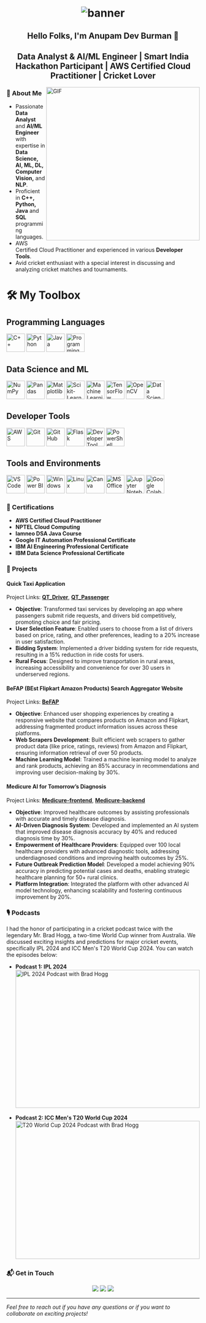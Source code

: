 <h1 align="center">
  <img src="https://github.com/AnupamDB/AnupamDB/assets/107240384/fb74c1ed-336f-456c-9a3f-2751dc73a461" alt="banner">
</h1>

<h2 align="center">Hello Folks, I'm Anupam Dev Burman 👋</h2>
<h2 align="center">Data Analyst & AI/ML Engineer | Smart India Hackathon Participant | AWS Certified Cloud Practitioner | Cricket Lover</h2>


<img align="right" alt="GIF" src="https://media.giphy.com/media/836HiJc7pgzy8iNXCn/giphy.gif" width="400"/>

### 🚀 About Me
- Passionate **Data Analyst** and **AI/ML Engineer** with expertise in **Data Science, AI, ML, DL, Computer Vision,** and **NLP**.
- Proficient in **C++, Python, Java** and **SQL** programming languages.
- AWS Certified Cloud Practitioner and experienced in various **Developer Tools**.
- Avid cricket enthusiast with a special interest in discussing and analyzing cricket matches and tournaments.

# 🛠️ My Toolbox

## Programming Languages
<p align="left">
  <img src="https://img.icons8.com/color/48/000000/c-plus-plus-logo.png" width="48" height="48" alt="C++"/>
  <img src="https://img.icons8.com/color/48/000000/python.png" width="48" height="48" alt="Python"/>
  <img src="https://img.icons8.com/color/48/000000/java-coffee-cup-logo.png" width="48" height="48" alt="Java"/>
  <img src="https://img.icons8.com/?size=100&id=Ign0QG33bZzq&format=png&color=000000" width="48" height="48" alt="Programming Language"/>
</p>

## Data Science and ML
<p align="left">
  <img src="https://img.icons8.com/color/48/000000/numpy.png" width="48" height="48" alt="NumPy"/>
  <img src="https://img.icons8.com/color/48/000000/pandas.png" width="48" height="48" alt="Pandas"/>
  <img src="https://seeklogo.com/images/M/matplotlib-logo-7676870AC0-seeklogo.com.png" width="48" height="48" alt="Matplotlib"/>
  <img src="https://quintagroup.com/cms/python/images/scikit-learn-logo.png/@@images/4a0dce0a-be5d-4d11-a913-f53f9e5abf16.png" width="48" height="48" alt="Scikit-Learn"/>
  <img src="https://img.icons8.com/?size=100&id=jH4BpkMnRrU5&format=png&color=000000" width="48" height="48" alt="Machine Learning"/>
  <img src="https://img.icons8.com/color/48/000000/tensorflow.png" width="48" height="48" alt="TensorFlow"/>
  <img src="https://img.icons8.com/color/48/000000/opencv.png" width="48" height="48" alt="OpenCV"/>
  <img src="https://img.icons8.com/?size=100&id=qGUfLiYi1bRN&format=png&color=000000" width="48" height="48" alt="Data Science"/>
</p>

## Developer Tools
<p align="left">
  <img src="https://img.icons8.com/color/48/000000/amazon-web-services.png" width="48" height="48" alt="AWS"/>
  <img src="https://img.icons8.com/color/48/000000/git.png" width="48" height="48" alt="Git"/>
  <img src="https://img.icons8.com/ios-glyphs/30/000000/github.png" width="48" height="48" alt="GitHub"/>
  <img src="https://img.icons8.com/ios-filled/50/000000/flask.png" width="48" height="48" alt="Flask"/>
  <img src="https://img.icons8.com/?size=100&id=QEQQKirln6Tf&format=png&color=000000" width="48" height="48" alt="Developer Tool"/>
  <img src="https://img.icons8.com/color/48/000000/powershell.png" width="48" height="48" alt="PowerShell"/>
</p>

## Tools and Environments
<p align="left">
  <img src="https://img.icons8.com/color/48/000000/visual-studio-code-2019.png" width="48" height="48" alt="VS Code"/>
  <img src="https://img.icons8.com/color/48/000000/power-bi.png" width="48" height="48" alt="Power BI"/>
  <img src="https://img.icons8.com/color/48/000000/windows-10.png" width="48" height="48" alt="Windows"/>
  <img src="https://img.icons8.com/color/48/000000/linux.png" width="48" height="48" alt="Linux"/>
  <img src="https://img.icons8.com/color/48/000000/canva.png" width="48" height="48" alt="Canva"/>
  <img src="https://img.icons8.com/color/48/000000/microsoft-office-2019.png" width="48" height="48" alt="MS Office"/>
  <img src="https://img.icons8.com/fluency/48/000000/jupyter.png" width="48" height="48" alt="Jupyter Notebooks"/>
  <img src="https://img.icons8.com/?size=100&id=lOqoeP2Zy02f&format=png&color=000000" width="48" height="48" alt="Google Colab"/>
</p>

### 📜 Certifications
- **AWS Certified Cloud Practitioner**
- **NPTEL Cloud Computing**
- **Iamneo DSA Java Course**
- **Google IT Automation Professional Certificate**
- **IBM AI Engineering Professional Certificate**
- **IBM Data Science Professional Certificate**

### 🌟 Projects

#### Quick Taxi Application
Project Links: **[QT_Driver](https://github.com/AnupamDB/QT_Driver)**, **[QT_Passenger](https://github.com/AnupamDB/QT_Passenger)**
  - **Objective**: Transformed taxi services by developing an app where passengers submit ride requests, and drivers bid competitively, promoting choice and fair pricing.
  - **User Selection Feature**: Enabled users to choose from a list of drivers based on price, rating, and other preferences, leading to a 20% increase in user satisfaction.
  - **Bidding System**: Implemented a driver bidding system for ride requests, resulting in a 15% reduction in ride costs for users.
  - **Rural Focus**: Designed to improve transportation in rural areas, increasing accessibility and convenience for over 30 users in underserved regions.

#### BeFAP (BEst Flipkart Amazon Products) Search Aggregator Website
Project Links: **[BeFAP](https://github.com/AnupamDB/Project-Exhibition-BeFAP)**
  - **Objective**: Enhanced user shopping experiences by creating a responsive website that compares products on Amazon and Flipkart, addressing fragmented product information issues across these platforms.
  - **Web Scrapers Development**: Built efficient web scrapers to gather product data (like price, ratings, reviews) from Amazon and Flipkart, ensuring information retrieval of over 50 products.
  - **Machine Learning Model**: Trained a machine learning model to analyze and rank products, achieving an 85% accuracy in recommendations and improving user decision-making by 30%.

#### Medicure AI for Tomorrow’s Diagnosis
Project Links: **[Medicure-frontend](https://github.com/AnupamDB/medicure-frontend)**, **[Medicure-backend](https://github.com/AnupamDB/medicure-backend)**
  - **Objective**: Improved healthcare outcomes by assisting professionals with accurate and timely disease diagnosis.
  - **AI-Driven Diagnosis System**: Developed and implemented an AI system that improved disease diagnosis accuracy by 40% and reduced diagnosis time by 30%.
  - **Empowerment of Healthcare Providers**: Equipped over 100 local healthcare providers with advanced diagnostic tools, addressing underdiagnosed conditions and improving health outcomes by 25%.
  - **Future Outbreak Prediction Model**: Developed a model achieving 90% accuracy in predicting potential cases and deaths, enabling strategic healthcare planning for 50+ rural clinics.
  - **Platform Integration**: Integrated the platform with other advanced AI model technology, enhancing scalability and fostering continuous improvement by 20%.

### 🎙️ Podcasts
I had the honor of participating in a cricket podcast twice with the legendary Mr. Brad Hogg, a two-time World Cup winner from Australia. We discussed exciting insights and predictions for major cricket events, specifically IPL 2024 and ICC Men's T20 World Cup 2024. You can watch the episodes below:

- **Podcast 1: IPL 2024**  
  <a href="https://www.youtube.com/live/waG_2ZL9Cms?feature=shared" target="_blank">
  <img src="https://img.youtube.com/vi/waG_2ZL9Cms/0.jpg" alt="IPL 2024 Podcast with Brad Hogg" width="480" height="360"/>
</a>

- **Podcast 2: ICC Men's T20 World Cup 2024**  
  <a href="https://www.youtube.com/live/EAF5gP307y0?feature=shared" target="_blank">
  <img src="https://img.youtube.com/vi/EAF5gP307y0/0.jpg" alt="T20 World Cup 2024 Podcast with Brad Hogg" width="480" height="360"/>
</a>

### 📬 Get in Touch
<p align="center">
  <a href="mailto:anupamdevburman@gmail.com"><img src="https://img.shields.io/badge/Email-D14836?style=for-the-badge&logo=gmail&logoColor=white"></a>
  <a href="https://www.linkedin.com/in/anupam-dev-burman-0ba9b922a/"><img src="https://img.shields.io/badge/LinkedIn-0077B5?style=for-the-badge&logo=linkedin&logoColor=white"></a>
  <a href="https://github.com/AnupamDB"><img src="https://img.shields.io/badge/GitHub-181717?style=for-the-badge&logo=github&logoColor=white"></a>
</p>

---

*Feel free to reach out if you have any questions or if you want to collaborate on exciting projects!*
